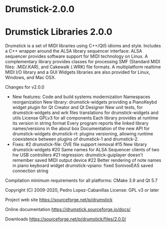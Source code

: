 # Drumstick-2.0.0

Drumstick Libraries 2.0.0
=========================

Drumstick is a set of MIDI libraries using C++/Qt5 idioms and style. Includes 
a C++ wrapper around the ALSA library sequencer interface: ALSA sequencer 
provides software support for MIDI technology on Linux. A complementary 
library provides classes for processing SMF (Standard MIDI files: .MID/.KAR), 
and Cakewalk (.WRK) file formats. A multiplatform realtime MIDI I/O library 
and a GUI Widgets libraries are also provided for Linux, Windows, and Mac OSX.

Changes for v2.0.0

* New features:
    Code and build systems modernization
    Namespaces reorganization
    New library: drumstick-widgets providing a PianoKeybd widget plugin for Qt Creator and Qt Designer
    New unit tests, for drumstick-widgets and wrk files
    translations for drumstick-widgets and utils
    License GPLv3 for all components
    Each library provides at runtime its version in string format
    Every program reports the linked library names/versions in the about box
    Documentation of the new API for drumstick-widgets
    drumstick-rt: plugins versioning, allowing runtime coexistence between plugins of drumstick-1 and drumstick-2.
* Fixes:
    #2 	drumstick-file: OVE file support removal
    #15 New library drumstick-widgets
    #20 Same names for ALSA Sequencer clients of two hw USB controllers 
    #21 regression: drumstick-guiplayer doesn't remember saved MIDI output device 
    #22 Better rendering of note names in piano keyboard widget
    drumstick-vpiano: fixed SonivoxEAS saved connection string 
    
Compilation minimum requirements for all platforms: CMake 3.9 and Qt 5.7

Copyright (C) 2009-2020, Pedro Lopez-Cabanillas
License: GPL v3 or later

Project web site
https://sourceforge.net/p/drumstick

Online documentation
https://drumstick.sourceforge.io/docs/

Downloads
https://sourceforge.net/p/drumstick/files/2.0.0/
